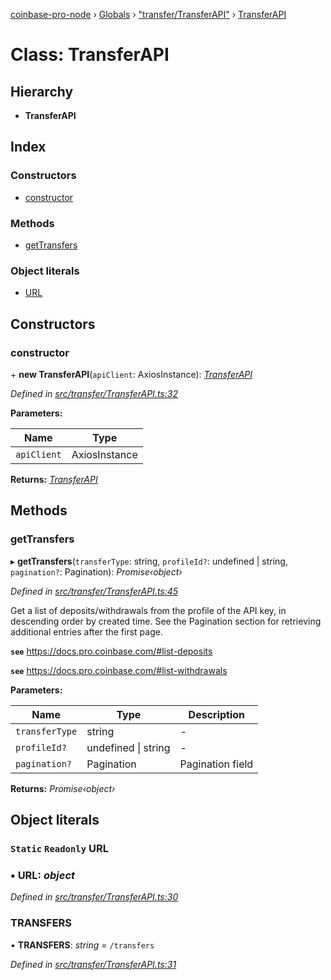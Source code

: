 [coinbase-pro-node](../README.md) › [Globals](../globals.md) › ["transfer/TransferAPI"](../modules/_transfer_transferapi_.md) › [TransferAPI](_transfer_transferapi_.transferapi.md)

# Class: TransferAPI

## Hierarchy

- **TransferAPI**

## Index

### Constructors

- [constructor](_transfer_transferapi_.transferapi.md#constructor)

### Methods

- [getTransfers](_transfer_transferapi_.transferapi.md#gettransfers)

### Object literals

- [URL](_transfer_transferapi_.transferapi.md#static-readonly-url)

## Constructors

### constructor

\+ **new TransferAPI**(`apiClient`: AxiosInstance): _[TransferAPI](_transfer_transferapi_.transferapi.md)_

_Defined in [src/transfer/TransferAPI.ts:32](https://github.com/bennyn/coinbase-pro-node/blob/128ca39/src/transfer/TransferAPI.ts#L32)_

**Parameters:**

| Name        | Type          |
| ----------- | ------------- |
| `apiClient` | AxiosInstance |

**Returns:** _[TransferAPI](_transfer_transferapi_.transferapi.md)_

## Methods

### getTransfers

▸ **getTransfers**(`transferType`: string, `profileId?`: undefined | string, `pagination?`: Pagination): _Promise‹object›_

_Defined in [src/transfer/TransferAPI.ts:45](https://github.com/bennyn/coinbase-pro-node/blob/128ca39/src/transfer/TransferAPI.ts#L45)_

Get a list of deposits/withdrawals from the profile of the API key, in descending order by created time. See the Pagination section for retrieving additional entries after the first page.

**`see`** https://docs.pro.coinbase.com/#list-deposits

**`see`** https://docs.pro.coinbase.com/#list-withdrawals

**Parameters:**

| Name           | Type                    | Description      |
| -------------- | ----------------------- | ---------------- |
| `transferType` | string                  | -                |
| `profileId?`   | undefined &#124; string | -                |
| `pagination?`  | Pagination              | Pagination field |

**Returns:** _Promise‹object›_

## Object literals

### `Static` `Readonly` URL

### ▪ **URL**: _object_

_Defined in [src/transfer/TransferAPI.ts:30](https://github.com/bennyn/coinbase-pro-node/blob/128ca39/src/transfer/TransferAPI.ts#L30)_

### TRANSFERS

• **TRANSFERS**: _string_ = `/transfers`

_Defined in [src/transfer/TransferAPI.ts:31](https://github.com/bennyn/coinbase-pro-node/blob/128ca39/src/transfer/TransferAPI.ts#L31)_
